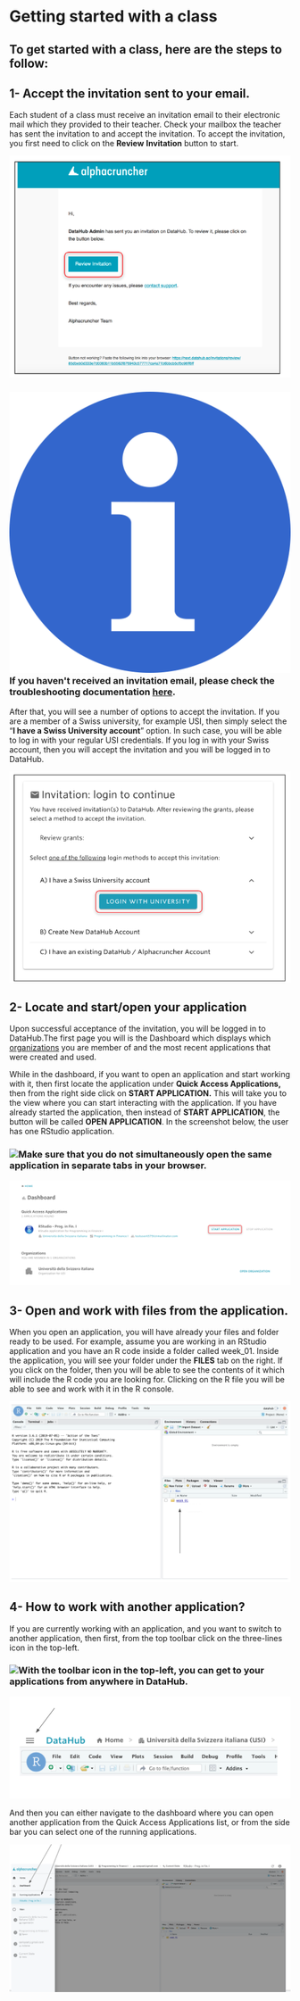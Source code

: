 # Getting started with a class

## **To get started with a class, here are the steps to follow:**

## 1- **Accept the invitation sent to your email.**

Each student of a class must receive an invitation email to their electronic mail which they provided to their teacher. Check your mailbox the teacher has sent the invitation to and accept the invitation. To accept the invitation, you first need to click on the **Review** **Invitation** button to start.

![](../.gitbook/assets/screen-shot-2019-09-20-at-3.49.10-pm-2.png)

### ![](../.gitbook/assets/info_simple.svg.png)**If you haven't received an invitation email, please check the troubleshooting documentation** [**here**](../troubleshooting/login-issues/i-havent-received-an-invitation-email.md)**.**

After that, you will see a number of options to accept the invitation. If you are a member of a Swiss university, for example USI, then simply select the “**I have a Swiss University account**” option. In such case, you will be able to log in with your regular USI credentials. If you log in with your Swiss account, then you will accept the invitation and you will be logged in to DataHub. 

![](../.gitbook/assets/screen-shot-2019-09-20-at-3.54.27-pm-2.png)

## 2- Locate and start/open your application

Upon successful acceptance of the invitation, you will be logged in to DataHub.The first page you will is the Dashboard which displays which [organizations](../data-organization/organizations.md) you are member of and the most recent applications that were created and used.  
  
While in the dashboard, if you want to open an application and start working with it, then first locate the application under **Quick Access Applications,** then from the right side click on **START APPLICATION.** This will take you to the view where you can start interacting with the application. If you have already started the application, then instead of **START APPLICATION**, the button will be called **OPEN APPLICATION**. In the screenshot below, the user has one RStudio application.

### ![](https://firebasestorage.googleapis.com/v0/b/gitbook-28427.appspot.com/o/assets%2F-LihBjXi93rsUENhHsab%2F-Lp3NGFCrRoUpqQTtdaw%2F-Lp3OSAbBBFjJ-9cs0Dz%2FInfo_Simple.svg.png?alt=media&token=b86c3ad7-3529-462f-b35e-3f150fc95b01)**Make sure that you do not simultaneously open the same application in separate tabs in your browser.**

![](../.gitbook/assets/screen-shot-2019-09-20-at-4.11.31-pm-2.png)

## ​3- Open and work with files from the application.

When you open an application, you will have already your files and folder ready to be used. For example, assume you are working in an RStudio application and you have an R code inside a folder called week\_01.  Inside the application, you will see your folder under the **FILES** tab on the right. If you click on the folder, then you will be able to see the contents of it which will include the R code you are looking for. Clicking on the R file you will be able to see and work with it in the R console.

![](../.gitbook/assets/screen-shot-2019-09-20-at-4.50.17-pm-2.png)

## 4- How to work with another application?

If you are currently working with an application, and you want to switch to another application, then first, from the top toolbar click on the three-lines icon in the top-left.

### ![](https://firebasestorage.googleapis.com/v0/b/gitbook-28427.appspot.com/o/assets%2F-LihBjXi93rsUENhHsab%2F-Lp3NGFCrRoUpqQTtdaw%2F-Lp3OSAbBBFjJ-9cs0Dz%2FInfo_Simple.svg.png?alt=media&token=b86c3ad7-3529-462f-b35e-3f150fc95b01)With the toolbar icon in the top-left, you can get to your applications from anywhere in DataHub.

![](../.gitbook/assets/screen-shot-2019-09-20-at-4.32.59-pm-2.png)

And then you can either navigate to the dashboard where you can open another application from the Quick Access Applications list, or from the side bar you can select one of the running applications.

![](../.gitbook/assets/screen-shot-2019-09-20-at-4.37.30-pm-2.png)







